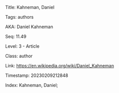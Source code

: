 Title:  Kahneman, Daniel

Tags:   authors

AKA:    Daniel Kahneman

Seq:    11.49

Level:  3 - Article

Class:  author

Link:   https://en.wikipedia.org/wiki/Daniel_Kahneman

Timestamp: 20230209212848

Index:  Kahneman, Daniel; 
